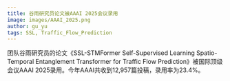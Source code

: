```yaml
---
title: 谷雨研究员论文被AAAI 2025会议录用
image: images/AAAI_2025.png
author: gu_yu
tags: SSL, Traffic_Flow_Prediction
---
```

<!-- excerpt start -->
团队谷雨研究员的论文《SSL-STMFormer Self-Supervised Learning Spatio-Temporal Entanglement Transformer for Traffic Flow Prediction》被国际顶级会议AAAI 2025录用。今年AAAI共收到12,957篇投稿，录用率为23.4%。<br>
<!-- excerpt end -->

